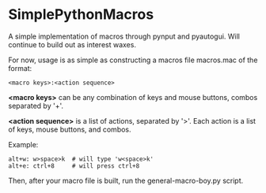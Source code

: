 # SimplePythonMacros
A simple implementation of macros through pynput and pyautogui. Will continue to build out as interest waxes.

For now, usage is as simple as constructing a macros file macros.mac of the format:

```
<macro keys>:<action sequence>
```
**\<macro keys\>** can be any combination of keys and mouse buttons, combos separated by '+'.

**\<action sequence\>** is a list of actions, separated by '>'. Each action is a list of keys, mouse buttons, and combos.

Example: 

```
alt+w: w>space>k  # will type 'w<space>k'
alt+e: ctrl+8     # will press ctrl+8
```            
  
Then, after your macro file is built, run the general-macro-boy.py script.
